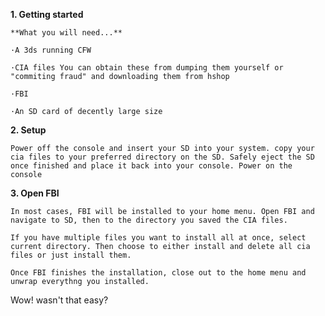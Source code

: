 
**1. Getting started**

	**What you will need...**

	·A 3ds running CFW

	·CIA files You can obtain these from dumping them yourself or "commiting fraud" and downloading them from hshop

	·FBI

	·An SD card of decently large size


**2. Setup**

	Power off the console and insert your SD into your system. copy your cia files to your preferred directory on the SD. Safely eject the SD once finished and place it back into your console. Power on the console

**3. Open FBI**

	In most cases, FBI will be installed to your home menu. Open FBI and navigate to SD, then to the directory you saved the CIA files. 

	If you have multiple files you want to install all at once, select current directory. Then choose to either install and delete all cia files or just install them.

	Once FBI finishes the installation, close out to the home menu and unwrap everythng you installed.

Wow! wasn't that easy?

